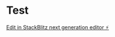 # Test

[Edit in StackBlitz next generation editor ⚡️](https://stackblitz.com/~/github.com/ProfCordasco/Test)